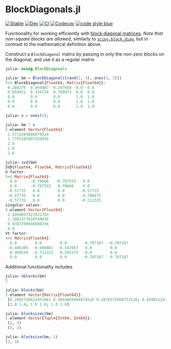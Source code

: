 # BlockDiagonals.jl

[![Stable](https://img.shields.io/badge/docs-stable-blue.svg)](https://invenia.github.io/BlockDiagonals.jl/stable)
[![Dev](https://img.shields.io/badge/docs-dev-blue.svg)](https://invenia.github.io/BlockDiagonals.jl/dev)
[![CI](https://github.com/invenia/BlockDiagonals.jl/workflows/CI/badge.svg)](https://github.com/Invenia/BlockDiagonals.jl/actions?query=workflow%3ACI)
[![Codecov](https://codecov.io/gh/invenia/BlockDiagonals.jl/branch/master/graph/badge.svg)](https://codecov.io/gh/invenia/BlockDiagonals.jl)
[![code style blue](https://img.shields.io/badge/code%20style-blue-4495d1.svg)](https://github.com/invenia/BlueStyle)

Functionality for working efficiently with [block diagonal matrices](https://en.wikipedia.org/wiki/Block_matrix#Block_diagonal_matrices).
_Note that non-square blocks are allowed_, similarly to [`scipy.block_diag`](https://docs.scipy.org/doc/scipy/reference/generated/scipy.linalg.block_diag.html), but in contrast to the mathematical definition above.

Construct a `BlockDiagonal` matrix by passing in only the non-zero blocks on the diagonal, and use it as a regular matrix
```julia
julia> using BlockDiagonals

julia> bm = BlockDiagonal([rand(2, 3), ones(3, 2)])
5×5 BlockDiagonal{Float64, Matrix{Float64}}:
 0.289276  0.994487  0.287658  0.0  0.0
 0.659821  0.334724  0.780973  0.0  0.0
 0.0       0.0       0.0       1.0  1.0
 0.0       0.0       0.0       1.0  1.0
 0.0       0.0       0.0       1.0  1.0

julia> v = ones(5);

julia> bm * v
5-element Vector{Float64}:
 1.5714204086879524
 1.7755185907265039
 2.0
 2.0
 2.0

julia> svd(bm)
SVD{Float64, Float64, Matrix{Float64}}
U factor:
5×4 Matrix{Float64}:
  0.0      -0.70666   -0.707553   0.0
  0.0      -0.707553   0.70666    0.0
 -0.57735   0.0        0.0       -0.57735
 -0.57735   0.0        0.0        0.788675
 -0.57735   0.0        0.0       -0.211325
singular values:
4-element Vector{Float64}:
 2.4494897427831783
 1.3801377610748038
 0.6387290946600256
 0.0
Vt factor:
4×5 Matrix{Float64}:
  0.0        0.0        0.0       -0.707107  -0.707107
 -0.486385  -0.680801  -0.547667   0.0        0.0
  0.409549  -0.731322   0.545379   0.0        0.0
  0.0        0.0        0.0       -0.707107   0.707107
```

Additional functionality includes
```julia
julia> nblocks(bm)
2

julia> blocks(bm)
2-element Vector{Matrix{Float64}}:
 [0.2892758623451861 0.9944869494674535 0.2876575968753128; 0.6598212430288488 0.33472423873340906 0.780973108964246]
 [1.0 1.0; 1.0 1.0; 1.0 1.0]

julia> blocksizes(bm)
2-element Vector{Tuple{Int64, Int64}}:
 (2, 3)
 (3, 2)

julia> blocksize(bm, 1)
(2, 3)
```
